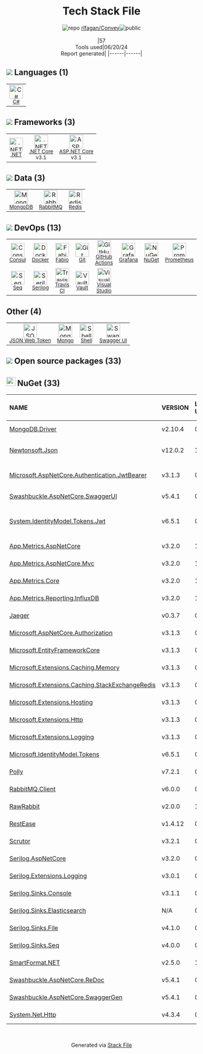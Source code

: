 <!--
&lt;--- Readme.md Snippet without images Start ---&gt;
## Tech Stack
rlfagan/Convey is built on the following main stack:

- [C#](http://csharp.net) – Languages
- [.NET](http://www.microsoft.com/net/) – Frameworks (Full Stack)
- [.NET Core](https://docs.microsoft.com/en-us/dotnet/core/) – Frameworks (Full Stack)
- [ASP.NET Core](docs.microsoft.com/en-us/aspnet/core/) – Frameworks (Full Stack)
- [MongoDB](http://www.mongodb.com/) – Databases
- [RabbitMQ](http://www.rabbitmq.com/) – Message Queue
- [Redis](http://redis.io/) – In-Memory Databases
- [Consul](http://www.consul.io/) – Open Source Service Discovery
- [Docker](https://www.docker.com/) – Virtual Machine Platforms & Containers
- [Fabio](https://fabiolb.net/) – Load Balancer / Reverse Proxy
- [GitHub Actions](https://github.com/features/actions) – Continuous Integration
- [Grafana](http://grafana.org/) – Monitoring Tools
- [Prometheus](http://prometheus.io/) – Monitoring Tools
- [Seq](https://datalust.co/seq) – Logging Tools
- [Serilog](http://serilog.net/) – Log Management
- [Travis CI](http://travis-ci.com/) – Continuous Integration
- [Vault](https://www.vaultproject.io/) – Secrets Management
- [Visual Studio](http://msdn.microsoft.com/en-us/vstudio/aa718325.aspx) – Integrated Development Environment
- [JSON Web Token](http://jwt.io/) – User Management and Authentication
- [Shell](https://en.wikipedia.org/wiki/Shell_script) – Shells
- [Swagger UI](https://swagger.io/tools/swagger-ui/) – Documentation as a Service & Tools

Full tech stack [here](/techstack.md)

&lt;--- Readme.md Snippet without images End ---&gt;

&lt;--- Readme.md Snippet with images Start ---&gt;
## Tech Stack
rlfagan/Convey is built on the following main stack:

- <img width='25' height='25' src='https://img.stackshare.io/service/1015/1200px-C_Sharp_wordmark.svg.png' alt='C#'/> [C#](http://csharp.net) – Languages
- <img width='25' height='25' src='https://img.stackshare.io/service/1014/IoPy1dce_400x400.png' alt='.NET'/> [.NET](http://www.microsoft.com/net/) – Frameworks (Full Stack)
- <img width='25' height='25' src='https://img.stackshare.io/service/6403/default_91fc1f0ee315262794273aa1387eaf8fed8436e6.png' alt='.NET Core'/> [.NET Core](https://docs.microsoft.com/en-us/dotnet/core/) – Frameworks (Full Stack)
- <img width='25' height='25' src='https://img.stackshare.io/service/11331/asp.net-core.png' alt='ASP.NET Core'/> [ASP.NET Core](docs.microsoft.com/en-us/aspnet/core/) – Frameworks (Full Stack)
- <img width='25' height='25' src='https://img.stackshare.io/service/1030/leaf-360x360.png' alt='MongoDB'/> [MongoDB](http://www.mongodb.com/) – Databases
- <img width='25' height='25' src='https://img.stackshare.io/service/1061/default_df93e9a30d27519161b39d8c1d5c223c1642d187.jpg' alt='RabbitMQ'/> [RabbitMQ](http://www.rabbitmq.com/) – Message Queue
- <img width='25' height='25' src='https://img.stackshare.io/service/1031/default_cbce472cd134adc6688572f999e9122b9657d4ba.png' alt='Redis'/> [Redis](http://redis.io/) – In-Memory Databases
- <img width='25' height='25' src='https://img.stackshare.io/service/747/consul-logo-grad_teaser.png' alt='Consul'/> [Consul](http://www.consul.io/) – Open Source Service Discovery
- <img width='25' height='25' src='https://img.stackshare.io/service/586/n4u37v9t_400x400.png' alt='Docker'/> [Docker](https://www.docker.com/) – Virtual Machine Platforms & Containers
- <img width='25' height='25' src='https://img.stackshare.io/service/12427/fabio.png' alt='Fabio'/> [Fabio](https://fabiolb.net/) – Load Balancer / Reverse Proxy
- <img width='25' height='25' src='https://img.stackshare.io/service/11563/actions.png' alt='GitHub Actions'/> [GitHub Actions](https://github.com/features/actions) – Continuous Integration
- <img width='25' height='25' src='https://img.stackshare.io/service/2645/default_8f9d552b144493679449b16c79647da5787e808b.jpg' alt='Grafana'/> [Grafana](http://grafana.org/) – Monitoring Tools
- <img width='25' height='25' src='https://img.stackshare.io/service/2501/default_3cf1b307194b26782be5cb209d30360580ae5b3c.png' alt='Prometheus'/> [Prometheus](http://prometheus.io/) – Monitoring Tools
- <img width='25' height='25' src='https://img.stackshare.io/service/4284/seq-nuget.png' alt='Seq'/> [Seq](https://datalust.co/seq) – Logging Tools
- <img width='25' height='25' src='https://img.stackshare.io/service/4283/5691010.png' alt='Serilog'/> [Serilog](http://serilog.net/) – Log Management
- <img width='25' height='25' src='https://img.stackshare.io/service/460/Lu6cGu0z_400x400.png' alt='Travis CI'/> [Travis CI](http://travis-ci.com/) – Continuous Integration
- <img width='25' height='25' src='https://img.stackshare.io/service/2905/vault.png' alt='Vault'/> [Vault](https://www.vaultproject.io/) – Secrets Management
- <img width='25' height='25' src='https://img.stackshare.io/service/1451/SR2hUhQN.png' alt='Visual Studio'/> [Visual Studio](http://msdn.microsoft.com/en-us/vstudio/aa718325.aspx) – Integrated Development Environment
- <img width='25' height='25' src='https://img.stackshare.io/service/6417/jwt-icon.png' alt='JSON Web Token'/> [JSON Web Token](http://jwt.io/) – User Management and Authentication
- <img width='25' height='25' src='https://img.stackshare.io/service/4631/default_c2062d40130562bdc836c13dbca02d318205a962.png' alt='Shell'/> [Shell](https://en.wikipedia.org/wiki/Shell_script) – Shells
- <img width='25' height='25' src='https://img.stackshare.io/service/3417/pIea9Ji0.png' alt='Swagger UI'/> [Swagger UI](https://swagger.io/tools/swagger-ui/) – Documentation as a Service & Tools

Full tech stack [here](/techstack.md)

&lt;--- Readme.md Snippet with images End ---&gt;
-->
<div align="center">

# Tech Stack File
![](https://img.stackshare.io/repo.svg "repo") [rlfagan/Convey](https://github.com/rlfagan/Convey)![](https://img.stackshare.io/public_badge.svg "public")
<br/><br/>
|57<br/>Tools used|06/20/24 <br/>Report generated|
|------|------|
</div>

## <img src='https://img.stackshare.io/languages.svg'/> Languages (1)
<table><tr>
  <td align='center'>
  <img width='36' height='36' src='https://img.stackshare.io/service/1015/1200px-C_Sharp_wordmark.svg.png' alt='C#'>
  <br>
  <sub><a href="http://csharp.net">C#</a></sub>
  <br>
  <sub></sub>
</td>

</tr>
</table>

## <img src='https://img.stackshare.io/frameworks.svg'/> Frameworks (3)
<table><tr>
  <td align='center'>
  <img width='36' height='36' src='https://img.stackshare.io/service/1014/IoPy1dce_400x400.png' alt='.NET'>
  <br>
  <sub><a href="http://www.microsoft.com/net/">.NET</a></sub>
  <br>
  <sub></sub>
</td>

<td align='center'>
  <img width='36' height='36' src='https://img.stackshare.io/service/6403/default_91fc1f0ee315262794273aa1387eaf8fed8436e6.png' alt='.NET Core'>
  <br>
  <sub><a href="https://docs.microsoft.com/en-us/dotnet/core/">.NET Core</a></sub>
  <br>
  <sub>v3.1</sub>
</td>

<td align='center'>
  <img width='36' height='36' src='https://img.stackshare.io/service/11331/asp.net-core.png' alt='ASP.NET Core'>
  <br>
  <sub><a href="docs.microsoft.com/en-us/aspnet/core/">ASP.NET Core</a></sub>
  <br>
  <sub>v3.1</sub>
</td>

</tr>
</table>

## <img src='https://img.stackshare.io/databases.svg'/> Data (3)
<table><tr>
  <td align='center'>
  <img width='36' height='36' src='https://img.stackshare.io/service/1030/leaf-360x360.png' alt='MongoDB'>
  <br>
  <sub><a href="http://www.mongodb.com/">MongoDB</a></sub>
  <br>
  <sub></sub>
</td>

<td align='center'>
  <img width='36' height='36' src='https://img.stackshare.io/service/1061/default_df93e9a30d27519161b39d8c1d5c223c1642d187.jpg' alt='RabbitMQ'>
  <br>
  <sub><a href="http://www.rabbitmq.com/">RabbitMQ</a></sub>
  <br>
  <sub></sub>
</td>

<td align='center'>
  <img width='36' height='36' src='https://img.stackshare.io/service/1031/default_cbce472cd134adc6688572f999e9122b9657d4ba.png' alt='Redis'>
  <br>
  <sub><a href="http://redis.io/">Redis</a></sub>
  <br>
  <sub></sub>
</td>

</tr>
</table>

## <img src='https://img.stackshare.io/devops.svg'/> DevOps (13)
<table><tr>
  <td align='center'>
  <img width='36' height='36' src='https://img.stackshare.io/service/747/consul-logo-grad_teaser.png' alt='Consul'>
  <br>
  <sub><a href="http://www.consul.io/">Consul</a></sub>
  <br>
  <sub></sub>
</td>

<td align='center'>
  <img width='36' height='36' src='https://img.stackshare.io/service/586/n4u37v9t_400x400.png' alt='Docker'>
  <br>
  <sub><a href="https://www.docker.com/">Docker</a></sub>
  <br>
  <sub></sub>
</td>

<td align='center'>
  <img width='36' height='36' src='https://img.stackshare.io/service/12427/fabio.png' alt='Fabio'>
  <br>
  <sub><a href="https://fabiolb.net/">Fabio</a></sub>
  <br>
  <sub></sub>
</td>

<td align='center'>
  <img width='36' height='36' src='https://img.stackshare.io/service/1046/git.png' alt='Git'>
  <br>
  <sub><a href="http://git-scm.com/">Git</a></sub>
  <br>
  <sub></sub>
</td>

<td align='center'>
  <img width='36' height='36' src='https://img.stackshare.io/service/11563/actions.png' alt='GitHub Actions'>
  <br>
  <sub><a href="https://github.com/features/actions">GitHub Actions</a></sub>
  <br>
  <sub></sub>
</td>

<td align='center'>
  <img width='36' height='36' src='https://img.stackshare.io/service/2645/default_8f9d552b144493679449b16c79647da5787e808b.jpg' alt='Grafana'>
  <br>
  <sub><a href="http://grafana.org/">Grafana</a></sub>
  <br>
  <sub></sub>
</td>

<td align='center'>
  <img width='36' height='36' src='https://img.stackshare.io/service/2637/6I3oEOP4_400x400.jpg' alt='NuGet'>
  <br>
  <sub><a href="https://www.nuget.org/">NuGet</a></sub>
  <br>
  <sub></sub>
</td>

<td align='center'>
  <img width='36' height='36' src='https://img.stackshare.io/service/2501/default_3cf1b307194b26782be5cb209d30360580ae5b3c.png' alt='Prometheus'>
  <br>
  <sub><a href="http://prometheus.io/">Prometheus</a></sub>
  <br>
  <sub></sub>
</td>

</tr>
<tr>
  <td align='center'>
  <img width='36' height='36' src='https://img.stackshare.io/service/4284/seq-nuget.png' alt='Seq'>
  <br>
  <sub><a href="https://datalust.co/seq">Seq</a></sub>
  <br>
  <sub></sub>
</td>

<td align='center'>
  <img width='36' height='36' src='https://img.stackshare.io/service/4283/5691010.png' alt='Serilog'>
  <br>
  <sub><a href="http://serilog.net/">Serilog</a></sub>
  <br>
  <sub></sub>
</td>

<td align='center'>
  <img width='36' height='36' src='https://img.stackshare.io/service/460/Lu6cGu0z_400x400.png' alt='Travis CI'>
  <br>
  <sub><a href="http://travis-ci.com/">Travis CI</a></sub>
  <br>
  <sub></sub>
</td>

<td align='center'>
  <img width='36' height='36' src='https://img.stackshare.io/service/2905/vault.png' alt='Vault'>
  <br>
  <sub><a href="https://www.vaultproject.io/">Vault</a></sub>
  <br>
  <sub></sub>
</td>

<td align='center'>
  <img width='36' height='36' src='https://img.stackshare.io/service/1451/SR2hUhQN.png' alt='Visual Studio'>
  <br>
  <sub><a href="http://msdn.microsoft.com/en-us/vstudio/aa718325.aspx">Visual Studio</a></sub>
  <br>
  <sub></sub>
</td>

</tr>
</table>

## Other (4)
<table><tr>
  <td align='center'>
  <img width='36' height='36' src='https://img.stackshare.io/service/6417/jwt-icon.png' alt='JSON Web Token'>
  <br>
  <sub><a href="http://jwt.io/">JSON Web Token</a></sub>
  <br>
  <sub></sub>
</td>

<td align='center'>
  <img width='36' height='36' src='https://img.stackshare.io/service/3519/3wgIDj3j_normal.png' alt='Mongo'>
  <br>
  <sub><a href="http://wedesignapps.herokuapp.com">Mongo</a></sub>
  <br>
  <sub></sub>
</td>

<td align='center'>
  <img width='36' height='36' src='https://img.stackshare.io/service/4631/default_c2062d40130562bdc836c13dbca02d318205a962.png' alt='Shell'>
  <br>
  <sub><a href="https://en.wikipedia.org/wiki/Shell_script">Shell</a></sub>
  <br>
  <sub></sub>
</td>

<td align='center'>
  <img width='36' height='36' src='https://img.stackshare.io/service/3417/pIea9Ji0.png' alt='Swagger UI'>
  <br>
  <sub><a href="https://swagger.io/tools/swagger-ui/">Swagger UI</a></sub>
  <br>
  <sub></sub>
</td>

</tr>
</table>


## <img src='https://img.stackshare.io/group.svg' /> Open source packages (33)</h2>

## <img width='24' height='24' src='https://img.stackshare.io/service/2637/6I3oEOP4_400x400.jpg'/> NuGet (33)

|NAME|VERSION|LAST UPDATED|LAST UPDATED BY|LICENSE|VULNERABILITIES|
|:------|:------|:------|:------|:------|:------|
|[MongoDB.Driver](https://www.nuget.org/MongoDB.Driver)|v2.10.4|05/10/20|Piotr Gankiewicz |N/A|[CVE-2022-48282](https://github.com/advisories/GHSA-7j9m-j397-g4wx) (High)|
|[Newtonsoft.Json](https://www.nuget.org/Newtonsoft.Json)|v12.0.2|10/13/19|Piotr Gankiewicz |MIT|[](https://github.com/advisories/GHSA-8rfx-6mr3-5jh3) (High)<br/>[CVE-2024-21907](https://github.com/advisories/GHSA-5crp-9r3c-p9vr) (High)|
|[Microsoft.AspNetCore.Authentication.JwtBearer](https://www.nuget.org/Microsoft.AspNetCore.Authentication.JwtBearer)|v3.1.3|05/10/20|Piotr Gankiewicz |Apache-2.0|[CVE-2021-34532](https://github.com/advisories/GHSA-q7cg-43mg-qp69) (Moderate)|
|[Swashbuckle.AspNetCore.SwaggerUI](https://www.nuget.org/Swashbuckle.AspNetCore.SwaggerUI)|v5.4.1|05/10/20|Piotr Gankiewicz |BSD-3-Clause|[](https://github.com/advisories/GHSA-qrmm-w75w-3wpx) (Moderate)|
|[System.IdentityModel.Tokens.Jwt](https://www.nuget.org/System.IdentityModel.Tokens.Jwt)|v6.5.1|05/10/20|Piotr Gankiewicz |MIT|[](https://github.com/advisories/GHSA-8g9c-28fc-mcx2) (Moderate)<br/>[CVE-2024-21319](https://github.com/advisories/GHSA-59j7-ghrg-fj52) (Moderate)|
|[App.Metrics.AspNetCore](https://www.nuget.org/App.Metrics.AspNetCore)|v3.2.0|10/25/19|Piotr Gankiewicz |Apache-2.0|N/A|
|[App.Metrics.AspNetCore.Mvc](https://www.nuget.org/App.Metrics.AspNetCore.Mvc)|v3.2.0|10/25/19|Piotr Gankiewicz |Apache-2.0|N/A|
|[App.Metrics.Core](https://www.nuget.org/App.Metrics.Core)|v3.2.0|10/25/19|Piotr Gankiewicz |Apache-2.0|N/A|
|[App.Metrics.Reporting.InfluxDB](https://www.nuget.org/App.Metrics.Reporting.InfluxDB)|v3.2.0|10/25/19|Piotr Gankiewicz |Apache-2.0|N/A|
|[Jaeger](https://www.nuget.org/Jaeger)|v0.3.7|03/22/20|Piotr Gankiewicz |Apache-2.0|N/A|
|[Microsoft.AspNetCore.Authorization](https://www.nuget.org/Microsoft.AspNetCore.Authorization)|v3.1.3|05/10/20|Piotr Gankiewicz |Apache-2.0|N/A|
|[Microsoft.EntityFrameworkCore](https://www.nuget.org/Microsoft.EntityFrameworkCore)|v3.1.3|06/27/20|Piotr Gankiewicz |Apache-2.0|N/A|
|[Microsoft.Extensions.Caching.Memory](https://www.nuget.org/Microsoft.Extensions.Caching.Memory)|v3.1.3|05/10/20|Piotr Gankiewicz |Apache-2.0|N/A|
|[Microsoft.Extensions.Caching.StackExchangeRedis](https://www.nuget.org/Microsoft.Extensions.Caching.StackExchangeRedis)|v3.1.3|04/23/20|Piotr Gankiewicz |Apache-2.0|N/A|
|[Microsoft.Extensions.Hosting](https://www.nuget.org/Microsoft.Extensions.Hosting)|v3.1.3|04/23/20|Piotr Gankiewicz |Apache-2.0|N/A|
|[Microsoft.Extensions.Http](https://www.nuget.org/Microsoft.Extensions.Http)|v3.1.3|04/23/20|Piotr Gankiewicz |Apache-2.0|N/A|
|[Microsoft.Extensions.Logging](https://www.nuget.org/Microsoft.Extensions.Logging)|v3.1.3|05/10/20|Piotr Gankiewicz |Apache-2.0|N/A|
|[Microsoft.IdentityModel.Tokens](https://www.nuget.org/Microsoft.IdentityModel.Tokens)|v6.5.1|05/10/20|Piotr Gankiewicz |MIT|N/A|
|[Polly](https://www.nuget.org/Polly)|v7.2.1|05/10/20|Piotr Gankiewicz |BSD-3-Clause|N/A|
|[RabbitMQ.Client](https://www.nuget.org/RabbitMQ.Client)|v6.0.0|04/23/20|Piotr Gankiewicz |N/A|N/A|
|[RawRabbit](https://www.nuget.org/RawRabbit)|v2.0.0|10/13/19|Piotr Gankiewicz |MIT|N/A|
|[RestEase](https://www.nuget.org/RestEase)|v1.4.12|05/10/20|Piotr Gankiewicz |MIT|N/A|
|[Scrutor](https://www.nuget.org/Scrutor)|v3.2.1|04/23/20|Piotr Gankiewicz |MIT|N/A|
|[Serilog.AspNetCore](https://www.nuget.org/Serilog.AspNetCore)|v3.2.0|05/10/20|Piotr Gankiewicz |Apache-2.0|N/A|
|[Serilog.Extensions.Logging](https://www.nuget.org/Serilog.Extensions.Logging)|v3.0.1|05/10/20|Piotr Gankiewicz |Apache-2.0|N/A|
|[Serilog.Sinks.Console](https://www.nuget.org/Serilog.Sinks.Console)|v3.1.1|05/10/20|Piotr Gankiewicz |Apache-2.0|N/A|
|[Serilog.Sinks.Elasticsearch](https://www.nuget.org/Serilog.Sinks.Elasticsearch)|N/A|05/10/20|Piotr Gankiewicz |Apache-2.0|N/A|
|[Serilog.Sinks.File](https://www.nuget.org/Serilog.Sinks.File)|v4.1.0|05/10/20|Piotr Gankiewicz |N/A|N/A|
|[Serilog.Sinks.Seq](https://www.nuget.org/Serilog.Sinks.Seq)|v4.0.0|05/10/20|Piotr Gankiewicz |Apache-2.0|N/A|
|[SmartFormat.NET](https://www.nuget.org/SmartFormat.NET)|v2.5.0|11/25/19|Piotr Gankiewicz |MIT|N/A|
|[Swashbuckle.AspNetCore.ReDoc](https://www.nuget.org/Swashbuckle.AspNetCore.ReDoc)|v5.4.1|05/10/20|Piotr Gankiewicz |BSD-3-Clause|N/A|
|[Swashbuckle.AspNetCore.SwaggerGen](https://www.nuget.org/Swashbuckle.AspNetCore.SwaggerGen)|v5.4.1|05/10/20|Piotr Gankiewicz |BSD-3-Clause|N/A|
|[System.Net.Http](https://www.nuget.org/System.Net.Http)|v4.3.4|04/23/20|Piotr Gankiewicz |N/A|N/A|

<br/>
<div align='center'>

Generated via [Stack File](https://github.com/marketplace/stack-file)
